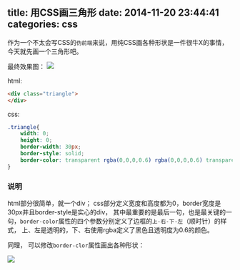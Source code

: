 title: 用CSS画三角形
date: 2014-11-20 23:44:41
categories: css
---

作为一个不太会写CSS的`伪前端`来说，用纯CSS画各种形状是一件很牛X的事情，今天就先画一个三角形吧。

最终效果图：
![](https://ws4.sinaimg.cn/large/006tNc79gy1fsbyptl50vj305t0480jc.jpg)

html:

```html
<div class="triangle">
</div>
```

css:

```css
.triangle{
    width: 0;
    height: 0;
    border-width: 30px;
    border-style: solid;
    border-color: transparent rgba(0,0,0,0.6) rgba(0,0,0,0.6) transparent;
}
```

### 说明
html部分很简单，就一个div；
css部分定义宽度和高度都为0，border宽度是30px并且border-style是实心的div，
其中最重要的是最后一句，也是最关键的一句，`border-color`属性的四个参数分别定义了边框的`上-右-下-左`（顺时针）的样式，
上、左是透明的，下、右使用rgba定义了黑色且透明度为0.6的颜色。

同理， 可以修改`border-clor`属性画出各种形状：

![](https://ws2.sinaimg.cn/large/006tNc79gy1fsbypxmvzgj30en03ma9t.jpg)